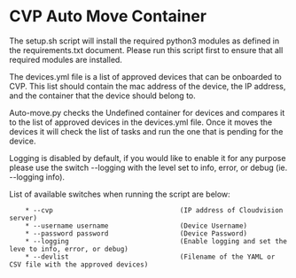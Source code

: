 # CVP Auto Move Container

The setup.sh script will install the required python3 modules as defined in the requirements.txt document.  Please run this script first to ensure that all required modules are installed.

The devices.yml file is a list of approved devices that can be onboarded to CVP.  This list should contain the mac address of the device, the IP address, and the container that the device should belong to.   

Auto-move.py checks the Undefined container for devices and compares it to the list of approved devices in the devices.yml file.  Once it moves the devices it will check the list of tasks and run the one that is pending for the device. 

Logging is disabled by default, if you would like to enable it for any purpose please use the switch --logging with the level set to info, error, or debug (ie. --logging info).

List of available switches when running the script are below:

        * --cvp                                (IP address of Cloudvision server)
        * --username username                  (Device Username)
        * --password password                  (Device Password)
        * --logging                            (Enable logging and set the leve to info, error, or debug)
        * --devlist                            (Filename of the YAML or CSV file with the approved devices)